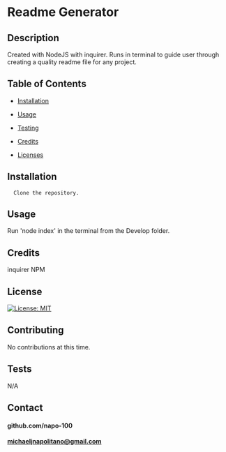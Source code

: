 
   # Readme Generator
   
   
   ## Description 
   Created with NodeJS with inquirer. Runs in terminal to guide user through creating a quality readme file for any project.

   ## Table of Contents
  * [Installation](#installation)
    
  * [Usage](#usage)

  * [Testing](#test)

  * [Credits](#credits)

  * [Licenses](#license)
      
   
   ## Installation
      Clone the repository.

   ## Usage 
  Run 'node index' in the terminal from the Develop folder.

   ## Credits  
  inquirer NPM 
   
   ## License
   [![License: MIT](https://img.shields.io/badge/License-MIT-yellow.svg)](https://opensource.org/licenses/MIT)
         
   
   ## Contributing
  No contributions at this time.
      
   ## Tests
  N/A
   
   ## Contact
  #### github.com/napo-100
  #### michaeljnapolitano@gmail.com
   
 